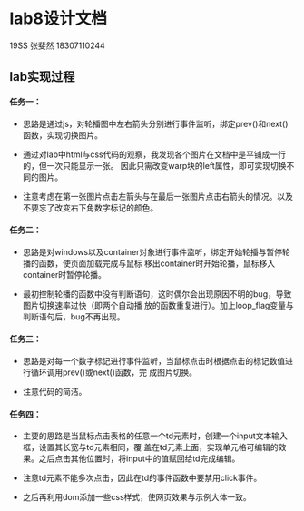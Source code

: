 # lab8设计文档

19SS 张斐然 18307110244

## lab实现过程

#### 任务一：

* 思路是通过js，对轮播图中左右箭头分别进行事件监听，绑定prev()和next()函数，实现切换图片。

* 通过对lab中html与css代码的观察，我发现各个图片在文档中是平铺成一行的，但一次只能显示一张。
  因此只需改变warp块的left属性，即可实现切换不同的图片。
  
* 注意考虑在第一张图片点击左箭头与在最后一张图片点击右箭头的情况。以及不要忘了改变右下角数字标记的颜色。

#### 任务二：

* 思路是对windows以及container对象进行事件监听，绑定开始轮播与暂停轮播的函数，使页面加载完成与鼠标
  移出container时开始轮播，鼠标移入container时暂停轮播。
  
* 最初控制轮播的函数中没有判断语句，这时偶尔会出现原因不明的bug，导致图片切换速率过快（即两个自动播
  放的函数重复进行）。加上loop_flag变量与判断语句后，bug不再出现。
  
#### 任务三：
* 思路是对每一个数字标记进行事件监听，当鼠标点击时根据点击的标记数值进行循环调用prev()或next()函数，完
  成图片切换。
  
* 注意代码的简洁。

#### 任务四：
* 主要的思路是当鼠标点击表格的任意一个td元素时，创建一个input文本输入框，设置其长宽与td元素相同，覆
  盖在td元素上面，实现单元格可编辑的效果。之后点击其他位置时，将input中的值赋回给td完成编辑。
  
* 注意td元素不能多次点击，因此在td的事件函数中要禁用click事件。

* 之后再利用dom添加一些css样式，使网页效果与示例大体一致。